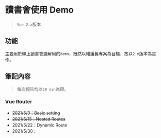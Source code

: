 # 讀書會使用 Demo

> `Vue 2.x`版本

## 功能

主要用於線上讀書會講解用的`demo`，既然以維護舊專案為目標，故以`2.x`版本為實作。

## 筆記內容
> 每次報告均以`10 min`為限。

### Vue Router
- ~~2021/5/9：Basic setting~~
- ~~2021/5/15：Nested Routes~~
- 2021/5/22：Dynamic Route
- 2021/5/30：
